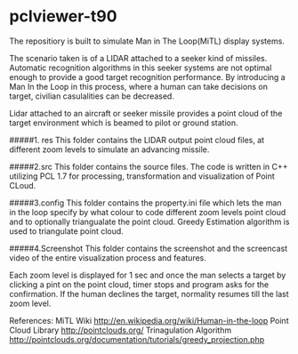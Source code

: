 # pclviewer-t90
The repositiory is built to simulate Man in The Loop(MiTL) display systems.

The scenario taken is of a LIDAR attached to a seeker kind of missiles. Automatic recognition algorithms in this seeker systems are not optimal enough to provide a good target recognition performance. By introducing a Man In the Loop in this process, where a human can take decisions on target, civilian casulalities can be decreased.

Lidar attached to an aircraft or seeker missile provides a point cloud of the target environment which is beamed to pilot or ground station.

#####1. res
This folder contains the LIDAR output point cloud files, at different zoom levels to simulate an advancing missile.


#####2.src
This folder contains the source files. The code is written in C++ utilizing PCL 1.7 for processing, transformation and visualization of Point CLoud.


#####3.config
This folder contains the property.ini file which lets the man in the loop specify by what colour to code different zoom levels point cloud and to optionally triangualate the point cloud. Greedy Estimation algorithm is used to triangulate point cloud.


#####4.Screenshot
This folder contains the screenshot and the screencast video of the entire visualization process and features.

Each zoom level is displayed for 1 sec and once the man selects a target by clicking a pint on the point cloud, timer stops and program asks for the confirmation. If the human declines the target, normality resumes till the last zoom level.

References:
MiTL Wiki http://en.wikipedia.org/wiki/Human-in-the-loop
Point Cloud Library http://pointclouds.org/
Trinagulation Algorithm http://pointclouds.org/documentation/tutorials/greedy_projection.php
